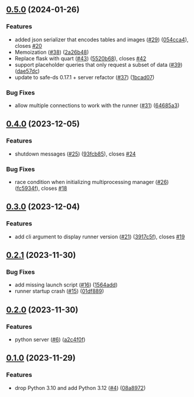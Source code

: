 ## [0.5.0](https://github.com/Safe-DS/Runner/compare/v0.4.0...v0.5.0) (2024-01-26)


### Features

* added json serializer that encodes tables and images ([#29](https://github.com/Safe-DS/Runner/issues/29)) ([054cca4](https://github.com/Safe-DS/Runner/commit/054cca4cf8025932c0a73e1f734a31fb20cab99a)), closes [#20](https://github.com/Safe-DS/Runner/issues/20)
* Memoization ([#38](https://github.com/Safe-DS/Runner/issues/38)) ([2a26b48](https://github.com/Safe-DS/Runner/commit/2a26b48405225516e550703f3f9cdce49079eaae))
* Replace flask with quart ([#43](https://github.com/Safe-DS/Runner/issues/43)) ([5520b68](https://github.com/Safe-DS/Runner/commit/5520b68143795609513e63def569cdbec0e6df6a)), closes [#42](https://github.com/Safe-DS/Runner/issues/42)
* support placeholder queries that only request a subset of data ([#39](https://github.com/Safe-DS/Runner/issues/39)) ([dae57dc](https://github.com/Safe-DS/Runner/commit/dae57dc93134cfe5e1ec0d1e5120c66aaf77f085))
* update to safe-ds 0.17.1 + server refactor ([#37](https://github.com/Safe-DS/Runner/issues/37)) ([1bcad07](https://github.com/Safe-DS/Runner/commit/1bcad07fdbea1051a4334029e64dc5b4cf7e0ba0))


### Bug Fixes

* allow multiple connections to work with the runner ([#31](https://github.com/Safe-DS/Runner/issues/31)) ([64685a3](https://github.com/Safe-DS/Runner/commit/64685a36840dc5785e756a27d1b3c2396e71e47b))

## [0.4.0](https://github.com/Safe-DS/Runner/compare/v0.3.0...v0.4.0) (2023-12-05)


### Features

* shutdown messages ([#25](https://github.com/Safe-DS/Runner/issues/25)) ([93fcb85](https://github.com/Safe-DS/Runner/commit/93fcb85de9adff9b4206627447ad79347c43dfaa)), closes [#24](https://github.com/Safe-DS/Runner/issues/24)


### Bug Fixes

* race condition when initializing multiprocessing manager ([#26](https://github.com/Safe-DS/Runner/issues/26)) ([fc5934f](https://github.com/Safe-DS/Runner/commit/fc5934f7ad1c5d91aedb439a0f91396d519afd2b)), closes [#18](https://github.com/Safe-DS/Runner/issues/18)

## [0.3.0](https://github.com/Safe-DS/Runner/compare/v0.2.1...v0.3.0) (2023-12-04)


### Features

* add cli argument to display runner version ([#21](https://github.com/Safe-DS/Runner/issues/21)) ([3917c5f](https://github.com/Safe-DS/Runner/commit/3917c5f7491711367c872d907800e869de255cd8)), closes [#19](https://github.com/Safe-DS/Runner/issues/19)

## [0.2.1](https://github.com/Safe-DS/Runner/compare/v0.2.0...v0.2.1) (2023-11-30)


### Bug Fixes

* add missing launch script ([#16](https://github.com/Safe-DS/Runner/issues/16)) ([1564add](https://github.com/Safe-DS/Runner/commit/1564add6f868869297f39151499f174c47750f8d))
* runner startup crash ([#15](https://github.com/Safe-DS/Runner/issues/15)) ([01df889](https://github.com/Safe-DS/Runner/commit/01df8891985b240ebd1ed2f1560f0cdacb1f6a55))

## [0.2.0](https://github.com/Safe-DS/Runner/compare/v0.1.0...v0.2.0) (2023-11-30)


### Features

* python server ([#6](https://github.com/Safe-DS/Runner/issues/6)) ([a2c4f0f](https://github.com/Safe-DS/Runner/commit/a2c4f0f1d0cd084bce47e4baf888ef50bf2e22df))

## [0.1.0](https://github.com/Safe-DS/Runner/compare/v0.0.1...v0.1.0) (2023-11-29)


### Features

* drop Python 3.10 and add Python 3.12 ([#4](https://github.com/Safe-DS/Runner/issues/4)) ([08a8972](https://github.com/Safe-DS/Runner/commit/08a8972af06a3ee26a6da4b133403e5e78933185))
